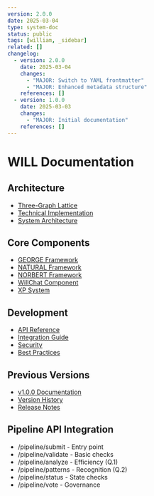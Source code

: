 ```yaml
---
version: 2.0.0
date: 2025-03-04
type: system-doc
status: public
tags: [william, _sidebar]
related: []
changelog:
  - version: 2.0.0
    date: 2025-03-04
    changes:
      - "MAJOR: Switch to YAML frontmatter"
      - "MAJOR: Enhanced metadata structure"
    references: []
  - version: 1.0.0
    date: 2025-03-03
    changes:
      - "MAJOR: Initial documentation"
    references: []
---
```

# WILL Documentation

## Architecture
- [Three-Graph Lattice](Three-Graph-Lattice)
- [Technical Implementation](Technical-Implementation)
- [System Architecture](System-Architecture)

## Core Components
- [GEORGE Framework](GEORGE-Framework)
- [NATURAL Framework](NATURAL-Framework)
- [NORBERT Framework](NORBERT-Framework)
- [WillChat Component](WillChat-Component)
- [XP System](Research-and-XP)

## Development
- [API Reference](API-Reference)
- [Integration Guide](Integration-Guide)
- [Security](Security-and-Testing)
- [Best Practices](Best-Practices)

## Previous Versions
- [v1.0.0 Documentation](versions/v1.0.0/Home)
- [Version History](versions/VERSION-HISTORY)
- [Release Notes](versions/RELEASE-2.0.0)

## Pipeline API Integration
- /pipeline/submit - Entry point
- /pipeline/validate - Basic checks
- /pipeline/analyze - Efficiency (Q.1)
- /pipeline/patterns - Recognition (Q.2)
- /pipeline/status - State checks
- /pipeline/vote - Governance